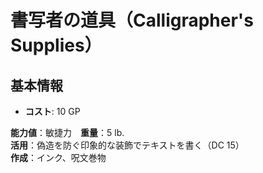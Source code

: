 # 書写者の道具（Calligrapher's Supplies）

## 基本情報
- **コスト**: 10 GP

**能力値**：敏捷力　**重量**：5 lb.    
**活用**：偽造を防ぐ印象的な装飾でテキストを書く（DC 15）    
**作成**：インク、呪文巻物  